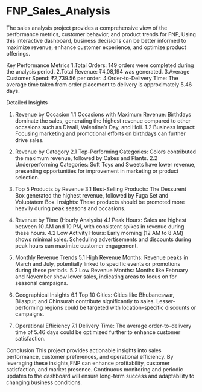 # FNP_Sales_Analysis

The sales analysis project provides a comprehensive view of the performance metrics, customer behavior, and product trends for FNP,
Using this interactive dashboard, business decisions can be better informed to maximize revenue, enhance customer experience, and optimize product offerings.

Key Performance Metrics
1.Total Orders: 149 orders were completed during the analysis period.
2.Total Revenue: ₹4,08,194 was generated.
3.Average Customer Spend: ₹2,739.56 per order.
4.Order-to-Delivery Time: The average time taken from order placement to delivery is approximately 5.46 days.

Detailed Insights
1. Revenue by Occasion
    1.1 Occasions with Maximum Revenue:
    Birthdays dominate the sales, generating the highest revenue compared to other occasions such as Diwali, Valentine’s Day, and Holi.
    1.2 Business Impact: Focusing marketing and promotional efforts on birthdays can further drive sales.
   
2. Revenue by Category
    2.1 Top-Performing Categories:
    Colors contributed the maximum revenue, followed by Cakes and Plants.
    2.2 Underperforming Categories: Soft Toys and Sweets have lower revenue, presenting opportunities for improvement in marketing or product selection.
   
3. Top 5 Products by Revenue
    3.1 Best-Selling Products:
    The Dessurent Box generated the highest revenue, followed by Fuga Set and Voluptatem Box.
    Insights: These products should be promoted more heavily during peak seasons and occasions.
   
4. Revenue by Time (Hourly Analysis)
    4.1 Peak Hours:
    Sales are highest between 10 AM and 10 PM, with consistent spikes in revenue during these hours.
    4.2 Low Activity Hours:
    Early morning (12 AM to 8 AM) shows minimal sales. Scheduling advertisements and discounts during peak hours can maximize customer engagement.
5. Monthly Revenue Trends
    5.1 High Revenue Months:
    Revenue peaks in March and July, potentially linked to specific events or promotions during these periods.
    5.2 Low Revenue Months:
    Months like February and November show lower sales, indicating areas to focus on for seasonal campaigns.
6. Geographical Insights
    6.1 Top 10 Cities:
    Cities like Bhubaneswar, Bilaspur, and Chinsurah contribute significantly to sales.
    Lesser-performing regions could be targeted with location-specific discounts or campaigns.
7. Operational Efficiency
    7.1 Delivery Time:
    The average order-to-delivery time of 5.46 days could be optimized further to enhance customer satisfaction.


Conclusion
This project provides actionable insights into sales performance, customer preferences, and operational efficiency. 
By leveraging these insights,FNP can enhance profitability, customer satisfaction, and market presence. 
Continuous monitoring and periodic updates to the dashboard will ensure long-term success and adaptability to changing business conditions.
